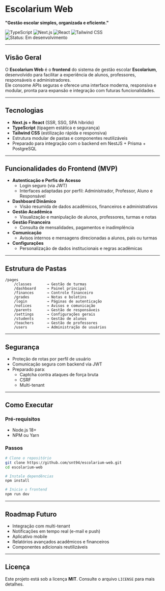 # Escolarium Web
**"Gestão escolar simples, organizada e eficiente."**

![TypeScript](https://img.shields.io/badge/TypeScript-TypeScript-3178C6?style=for-the-badge&logo=typescript&logoColor=white)
![Next.js](https://img.shields.io/badge/Next.js-Next.js-000000?style=for-the-badge&logo=next.js&logoColor=white)
![React](https://img.shields.io/badge/React-React-61DAFB?style=for-the-badge&logo=react&logoColor=white)
![Tailwind CSS](https://img.shields.io/badge/Tailwind%20CSS-Tailwind%20CSS-06B6D4?style=for-the-badge&logo=tailwindcss&logoColor=white)
![Status: Em desenvolvimento](https://img.shields.io/badge/Status-Em%20desenvolvimento-yellow?style=for-the-badge)

---

## Visão Geral
O **Escolarium Web** é o **frontend** do sistema de gestão escolar **Escolarium**, desenvolvido para facilitar a experiência de alunos, professores, responsáveis e administradores.  
Ele consome APIs seguras e oferece uma interface moderna, responsiva e modular, pronta para expansão e integração com futuras funcionalidades.

---

## Tecnologias
- **Next.js + React** (SSR, SSG, SPA híbrido)
- **TypeScript** (tipagem estática e segurança)
- **Tailwind CSS** (estilização rápida e responsiva)
- Estrutura modular de pastas e componentes reutilizáveis
- Preparado para integração com o backend em NestJS + Prisma + PostgreSQL

---

## Funcionalidades do Frontend (MVP)
- **Autenticação e Perfis de Acesso**
  - Login seguro (via JWT)
  - Interfaces adaptadas por perfil: Administrador, Professor, Aluno e Responsável
- **Dashboard Dinâmico**
  - Visão resumida de dados acadêmicos, financeiros e administrativos
- **Gestão Acadêmica**
  - Visualização e manipulação de alunos, professores, turmas e notas
- **Gestão Financeira**
  - Consulta de mensalidades, pagamentos e inadimplência
- **Comunicação**
  - Avisos internos e mensagens direcionadas a alunos, pais ou turmas
- **Configurações**
  - Personalização de dados institucionais e regras acadêmicas

---

## Estrutura de Pastas
```
/pages
    /classes       → Gestão de turmas
    /dashboard     → Painel principal
    /finances      → Controle financeiro
    /grades        → Notas e boletins
    /login         → Páginas de autenticação
    /notices       → Avisos e comunicação
    /parents       → Gestão de responsáveis
    /settings      → Configurações gerais
    /students      → Gestão de alunos
    /teachers      → Gestão de professores
    /users         → Administração de usuários
```

---

## Segurança
- Proteção de rotas por perfil de usuário
- Comunicação segura com backend via JWT
- Preparado para:
  - Captcha contra ataques de força bruta
  - CSRF
  - Multi-tenant

---

## Como Executar
### Pré-requisitos
- Node.js 18+
- NPM ou Yarn

### Passos
```bash
# Clone o repositório
git clone https://github.com/snt94/escolarium-web.git
cd escolarium-web

# Instale dependências
npm install

# Inicie o frontend
npm run dev
```

---

## Roadmap Futuro
- Integração com multi-tenant
- Notificações em tempo real (e-mail e push)
- Aplicativo mobile
- Relatórios avançados acadêmicos e financeiros
- Componentes adicionais reutilizáveis

---

## Licença
Este projeto está sob a licença **MIT**. Consulte o arquivo `LICENSE` para mais detalhes.